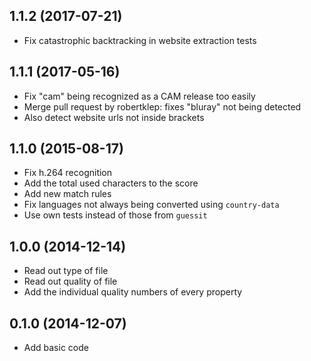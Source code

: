 ## 1.1.2 (2017-07-21)

* Fix catastrophic backtracking in website extraction tests

## 1.1.1 (2017-05-16)

* Fix "cam" being recognized as a CAM release too easily
* Merge pull request by robertklep: fixes "bluray" not being detected
* Also detect website urls not inside brackets

## 1.1.0 (2015-08-17)

* Fix h.264 recognition
* Add the total used characters to the score
* Add new match rules
* Fix languages not always being converted using `country-data`
* Use own tests instead of those from `guessit`

## 1.0.0 (2014-12-14)

* Read out type of file
* Read out quality of file
* Add the individual quality numbers of every property

## 0.1.0 (2014-12-07)

* Add basic code